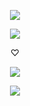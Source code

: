 <p align="center">
  <img src="https://i.postimg.cc/zGv3b6Ps/Untitled65-20240823025400.png" />
</p>
<p align="center"> <img src="https://i.postimg.cc/C1rJHWsW-/Untitled62-20240823040936.png" /> </p>
<p align="center">
♡
</p>
<p align="center"> 
<img src="https://i.postimg.cc/mr8SB0Jt/Untitled62-20240823040953.png" /> 
</p> 

<p align="center">
<img src="https://komarev.com/ghpvc/?username=sharkcase&color=FFB6C1&style=flat&label=‎♡‎&base=1875" />
